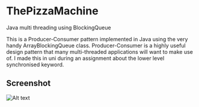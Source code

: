 # ThePizzaMachine
Java multi threading using BlockingQueue

This is a Producer-Consumer pattern implemented in Java using the very handy ArrayBlockingQueue class.  Producer-Consumer is a highly useful design pattern that many multi-threaded applications will want to make use of. I made this in uni during an assignment about the lower level synchronised keyword.

## Screenshot

![Alt text](http://i67.tinypic.com/2daj8ya.png "Pizza Machine")


